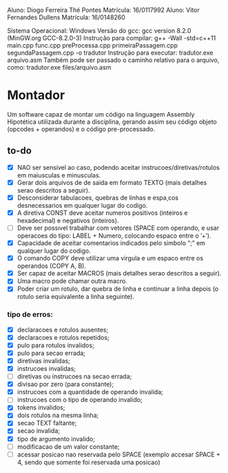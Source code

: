 Aluno: Diogo Ferreira Thé Pontes    Matrícula: 16/0117992
Aluno: Vitor Fernandes Dullens      Matrícula: 16/0148260

Sistema Operacional: Windows
Versão do gcc: gcc version 8.2.0 (MinGW.org GCC-8.2.0-3)
Instrução para compilar: g++ -Wall -std=c++11 main.cpp func.cpp preProcessa.cpp primeiraPassagem.cpp segundaPassagem.cpp -o tradutor
Instrução para executar: tradutor.exe arquivo.asm
Também pode ser passado o caminho relativo para o arquivo, como: tradutor.exe files/arquivo.asm

# Montador

Um software capaz de montar um código na linguagem Assembly Hipotética utilizada durante a disciplina, gerando assim seu código objeto (opcodes + operandos) e o código pre-processado.


## to-do

- [X] NAO ser sensivel ao caso, podendo aceitar instrucoes/diretivas/rotulos em maiusculas e minusculas.
- [X] Gerar dois arquivos de de saida em formato TEXTO (mais detalhes serao descritos a seguir).
- [X] Desconsiderar tabulacoes, quebras de linhas e espa¸cos desnecessarios em qualquer lugar do codigo.
- [X] A diretiva CONST deve aceitar numeros positivos (inteiros e hexadecimal) e negativos (inteiros).
- [ ] Deve ser possıvel trabalhar com vetores (SPACE com operando, e usar operacoes do tipo: LABEL + Numero, colocando espaco entre o ’+’).
- [X] Capacidade de aceitar comentarios indicados pelo simbolo “;” em qualquer lugar do codigo.
- [X] O comando COPY deve utilizar uma virgula e um espaco entre os operandos (COPY A, B).
- [X] Ser capaz de aceitar MACROS (mais detalhes serao descritos a seguir).
- [X] Uma macro pode chamar outra macro.
- [X] Poder criar um rotulo, dar quebra de linha e continuar a linha depois (o rotulo seria equivalente a linha seguinte).

### tipo de erros:
- [X] declaracoes e rotulos ausentes;
- [X] declaracoes e rotulos repetidos;
- [X] pulo para rotulos invalidos;
- [X] pulo para secao errada;
- [X] diretivas invalidas;
- [X] instrucoes invalidas;
- [ ] diretivas ou instrucoes na secao errada;
- [X] divisao por zero (para constante);
- [X] instrucoes com a quantidade de operando invalida;
- [ ] instrucoes com o tipo de operando invalido;
- [X] tokens invalidos;
- [X] dois rotulos na mesma linha;
- [X] secao TEXT faltante;
- [X] secao invalida;
- [X] tipo de argumento invalido;
- [ ] modificacao de um valor constante;
- [ ] acessar posicao nao reservada pelo SPACE (exemplo accesar SPACE + 4, sendo que somente foi reservada uma posicao)